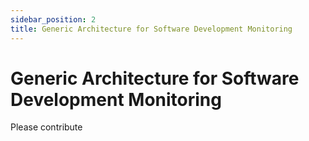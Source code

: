 ```yaml
---
sidebar_position: 2
title: Generic Architecture for Software Development Monitoring
---
```


<!--
SPDX-FileCopyrightText: Copyright (C) 2025 Contributors to the Eclipse Foundation

These materials are made available under the
terms of the Creative Commons Attribution 4.0 International Public License which is available at
https://creativecommons.org/licenses/by/4.0/legalcode .

Unless required by applicable law or agreed to in writing, software
distributed under the License is distributed on an "AS IS" BASIS, WITHOUT
WARRANTIES OR CONDITIONS OF ANY KIND, either express or implied. See the
License for the specific language governing permissions and limitations
under the License.

SPDX-License-Identifier: CC-BY-4.0
-->

# Generic Architecture for Software Development Monitoring

Please contribute
